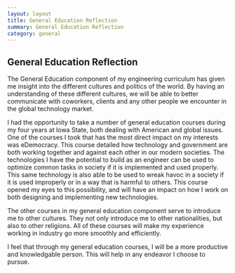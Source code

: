 ```yaml
---
layout: layout
title: General Education Reflection
summary: General Education Reflection
category: general
---
```


## General Education Reflection

The General Education component of my engineering curriculum has given me insight into the different cultures and politics of the world. By having an understanding of these different cultures, we will be able to better communicate with coworkers, clients and any other people we encounter in the global technology market.

I had the opportunity to take a number of general education courses during my four years at Iowa State, both dealing with American and global issues. One of the courses I took that has the most direct impact on my interests was eDemocracy. This course detailed how technology and government are both working together and against each other in our modern societies. The technologies I have the potential to build as an engineer can be used to optimize common tasks in society if it is implemented and used properly. This same technology is also able to be used to wreak havoc in a society if it is used improperly or in a way that is harmful to others. This course opened my eyes to this possibility, and will have an impact on how I work on both designing and implementing new technologies.

The other courses in my general education component serve to introduce me to other cultures. They not only introduce me to other nationalities, but also to other religions. All of these courses will make my experience working in industry go more smoothly and efficiently.

I feel that through my general education courses, I will be a more productive and knowledgable person. This will help in any endeavor I choose to pursue.
